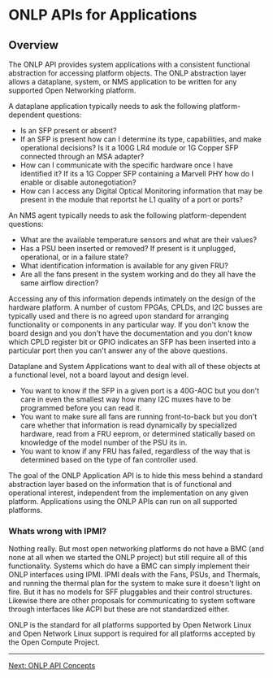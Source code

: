 # ONLP APIs for Applications

## Overview

The ONLP API provides system applications with a consistent functional abstraction for accessing platform objects.
The ONLP abstraction layer allows a dataplane, system, or NMS application to be written for any supported Open Networking platform.

A dataplane application typically needs to ask the following platform-dependent questions:

* Is an SFP present or absent?
* If an SFP is present how can I determine its type, capabilities, and make operational decisions? Is it a 100G LR4 module or 1G Copper SFP connected through an MSA adapter?
* How can I communicate with the specific hardware once I have identified it? If its a 1G Copper SFP containing a Marvell PHY how do I enable or disable autonegotiation?
* How can I access any Digital Optical Monitoring information that may be present in the module that reportst he L1 quality of a port or ports?

An NMS agent typically needs to ask the following platform-dependent questions:

* What are the available temperature sensors and what are their values?
* Has a PSU been inserted or removed? If present is it unplugged, operational, or in a failure state?
* What identification information is available for any given FRU?
* Are all the fans present in the system working and do they all have the same airflow direction?


Accessing any of this information depends intimately on the design of the hardware platform. A number of custom FPGAs, CPLDs, and I2C busses are typically used and there is no agreed upon standard for arranging functionality or components in any particular way.
If you don't know the board design and you don't have the documentation and you don't know which CPLD register bit or GPIO indicates an SFP has been inserted into a particular port then you can't answer any of the above questions.

Dataplane and System Applications want to deal with all of these objects at a functional level, not a board layout and design level.
* You want to know if the SFP in a given port is a 40G-AOC but you don't care in even the smallest way how many I2C muxes have to be programmed before you can read it.
* You want to make sure all fans are running front-to-back but you don't care whether that information is read dynamically by specialized hardware, read from a FRU eeprom, or determined statically based on knowledge of the model number of the PSU its in.
* You want to know if any FRU has failed, regardless of the way that is determined based on the type of fan controller used.

The goal of the ONLP Application API is to hide this mess behind a standard abstraction layer based on the information that is of functional and operational interest, independent from the implementation on any given platform.
Applications using the ONLP APIs can run on all supported platforms.

### Whats wrong with IPMI?

Nothing really. But most open networking platforms do not have a BMC (and none at all when we started the ONLP project) but still require all of this functionality. Systems which do have a BMC can simply implement their ONLP interfaces using IPMI.
IPMI deals with the Fans, PSUs, and Thermals, and running the thermal plan for the system to make sure it doesn't light on fire. But it has no models for SFF pluggables and their control structures.
Likewise there are other proposals for communicating to system software through interfaces like ACPI but these are not standardized either.

ONLP is the standard for all platforms supported by Open Network Linux and Open Network Linux support is required for all platforms accepted by the Open Compute Project.

---
[Next: ONLP API Concepts](http://opencomputeproject.github.io/OpenNetworkLinux/onlp/applications/concepts)
